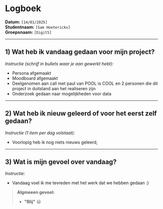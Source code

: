 # Logboek

**Datum:** `[14/01/2025]`  
**Studentnaam:** `[Sam Hoeterickx]`  
**Groepsnaam:** `[Digit5]`

---

## 1) Wat heb ik vandaag gedaan voor mijn project?

*Instructie (schrijf in bullets waar je aan gewerkt hebt):*  
- Persona afgemaakt
- Moodboard afgemaakt
- Deelgenomen aan call met paul van POOL is COOL en 2 personen die dit project in duitsland aan het realiseren zijn
- Onderzoek gedaan naar mogelijkheden voor data

---
## 2) Wat heb ik nieuw geleerd of voor het eerst zelf gedaan?

*Instructie (1 item per dag volstaat):*  
- Voorlopig heb ik nog niets nieuws geleerd,

---

## 3) Wat is mijn gevoel over vandaag?

*Instructie:*  
- Vandaag voel ik me tevreden met het werk dat we hebben gedaan :)

> **Algmeeen gevoel:**  
> - **"Blij"** :smiley:  

